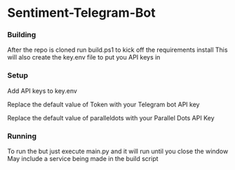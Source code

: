 # Sentiment-Telegram-Bot
### Building
After the repo is cloned run build.ps1 to kick off the requirements install
This will also create the key.env file to put you API keys in

### Setup
Add API keys to key.env

Replace the default value of Token with your Telegram bot API key

Replace the default value of paralleldots with your Parallel Dots API Key


### Running
To run the but just execute main.py and it will run until you close the window
May include a service being made in the build script